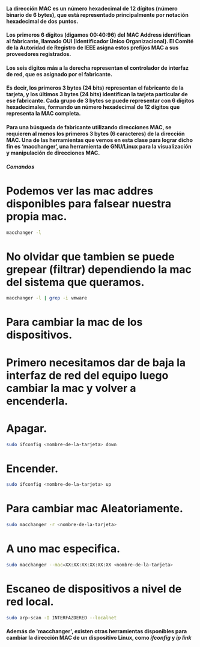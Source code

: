 #### La dirección MAC es un número hexadecimal de 12 dígitos (número binario de 6 bytes), que está representado principalmente por notación hexadecimal de dos puntos.

#### Los primeros 6 dígitos (digamos 00:40:96) del MAC Address identifican al fabricante, llamado OUI (Identificador Único Organizacional). El Comité de la Autoridad de Registro de IEEE asigna estos prefijos MAC a sus proveedores registrados.

#### Los seis dígitos más a la derecha representan el controlador de interfaz de red, que es asignado por el fabricante.

#### Es decir, los primeros 3 bytes (24 bits) representan el fabricante de la tarjeta, y los últimos 3 bytes (24 bits) identifican la tarjeta particular de ese fabricante. Cada grupo de 3 bytes se puede representar con 6 dígitos hexadecimales, formando un número hexadecimal de 12 dígitos que representa la MAC completa.

#### Para una búsqueda de fabricante utilizando direcciones MAC, se requieren al menos los primeros 3 bytes (6 caracteres) de la dirección MAC. Una de las herramientas que vemos en esta clase para lograr dicho fin es ‘macchanger‘, una herramienta de GNU/Linux para la visualización y manipulación de direcciones MAC.

##### Comandos

# Podemos ver las mac addres disponibles para falsear nuestra propia mac.

```bash
macchanger -l
```

# No olvidar que tambien se puede grepear (filtrar) dependiendo la mac del sistema que queramos.

```bash
macchanger -l | grep -i vmware
```

# Para cambiar la mac de los dispositivos.
# Primero necesitamos dar de baja la interfaz de red del equipo luego cambiar la mac y volver a encenderla.

# Apagar.
```bash
sudo ifconfig <nombre-de-la-tarjeta> down
```

# Encender.
```bash
sudo ifconfig <nombre-de-la-tarjeta> up
```

# Para cambiar mac Aleatoriamente.
```bash
sudo macchanger -r <nombre-de-la-tarjeta>
```

# A uno mac especifica.
```bash
sudo macchanger --mac=XX:XX:XX:XX:XX:XX <nombre-de-la-tarjeta>
```

# Escaneo de dispositivos a nivel de red local.
```bash
sudo arp-scan -I INTERFAZDERED --localnet
```

#### Además de 'macchanger', existen otras herramientas disponibles para cambiar la dirección MAC de un dispositivo Linux, como ***ifconfig*** y ***ip link***
